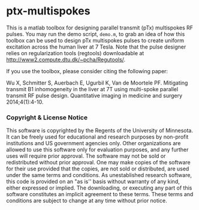 # ptx-multispokes
This is a matlab toolbox for designing parallel transmit (pTx) multispokes RF pulses.
You may run the demo script, `demo.m`, to grab an idea of how this toolbox can be used to design pTx multispokes pulses to create uniform excitation across the human liver at 7 Tesla. 
Note that the pulse designer relies on regularization tools (regtools) downloadable at http://www2.compute.dtu.dk/~pcha/Regutools/.

If you use the toolbox, please consider citing the following paper:

Wu X, Schmitter S, Auerbach E, Ugurbil K, Van de Moortele PF. Mitigating transmit B1 inhomogeneity in the liver at 7T using multi-spoke parallel transmit RF pulse design. Quantitative imaging in medicine and surgery 2014;4(1):4-10.


### Copyright & License Notice
This software is copyrighted by the Regents of the University of Minnesota. It can be freely used for educational and research purposes by non-profit institutions and US government agencies only. 
Other organizations are allowed to use this software only for evaluation purposes, and any further uses will require prior approval. The software may not be sold or redistributed without prior approval. 
One may make copies of the software for their use provided that the copies, are not sold or distributed, are used under the same terms and conditions. 
As unestablished research software, this code is provided on an "as is'' basis without warranty of any kind, either expressed or implied. 
The downloading, or executing any part of this software constitutes an implicit agreement to these terms. These terms and conditions are subject to change at any time without prior notice.
